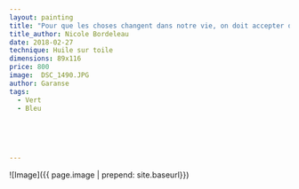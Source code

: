```yaml
---
layout: painting
title: "Pour que les choses changent dans notre vie, on doit accepter de laisser aller ce qui ne nous ressemble plus."  
title_author: Nicole Bordeleau
date: 2018-02-27
technique: Huile sur toile 
dimensions: 89x116
price: 800
image:  DSC_1490.JPG
author: Garanse
tags:
  - Vert
  - Bleu
  
  
  
  
  
---
```

![Image]({{ page.image | prepend: site.baseurl}})

